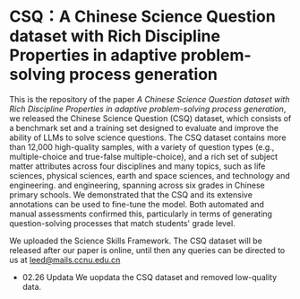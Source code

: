 # CSQ：A Chinese Science Question dataset with Rich Discipline Properties in  adaptive problem-solving process generation
This is the repository of the paper *A Chinese Science Question dataset with Rich Discipline Properties in adaptive problem-solving process generation*, we released the Chinese Science Question (CSQ) dataset, which consists of a benchmark set and a training set designed to evaluate and improve the ability of LLMs to solve science questions. The CSQ dataset contains more than 12,000 high-quality samples, with a variety of question types (e.g., multiple-choice and true-false multiple-choice), and a rich set of subject matter attributes across four disciplines and many topics, such as life sciences, physical sciences, earth and space sciences, and technology and engineering. and engineering, spanning across six grades in Chinese primary schools. We demonstrated that the CSQ and its extensive annotations can be used to fine-tune the model. Both automated and manual assessments confirmed this, particularly in terms of generating question-solving processes that match students' grade level.

We uploaded the Science Skills Framework. The CSQ dataset will be released after our paper is online, until then any queries can be directed to us at leed@mails.ccnu.edu.cn

- 02.26 Updata
  We uopdata the CSQ dataset and removed low-quality data.
